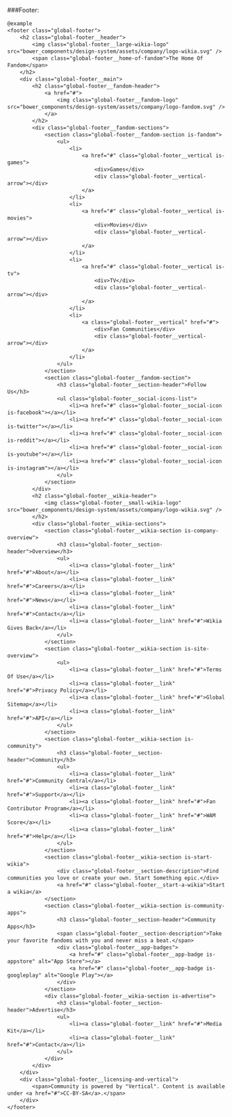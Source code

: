 ###Footer:

	@example
	<footer class="global-footer">
		<h2 class="global-footer__header">
			<img class="global-footer__large-wikia-logo" src="bower_components/design-system/assets/company/logo-wikia.svg" />
			<span class="global-footer__home-of-fandom">The Home Of Fandom</span>
		</h2>
		<div class="global-footer__main">
			<h2 class="global-footer__fandom-header">
				<a href="#">
					<img class="global-footer__fandom-logo" src="bower_components/design-system/assets/company/logo-fandom.svg" />
				</a>
			</h2>
			<div class="global-footer__fandom-sections">
				<section class="global-footer__fandom-section is-fandom">
					<ul>
						<li>
							<a href="#" class="global-footer__vertical is-games">
								<div>Games</div>
								<div class="global-footer__vertical-arrow"></div>
							</a>
						</li>
						<li>
							<a href="#" class="global-footer__vertical is-movies">
								<div>Movies</div>
								<div class="global-footer__vertical-arrow"></div>
							</a>
						</li>
						<li>
							<a href="#" class="global-footer__vertical is-tv">
								<div>TV</div>
								<div class="global-footer__vertical-arrow"></div>
							</a>
						</li>
						<li>
							<a class="global-footer__vertical" href="#">
								<div>Fan Communities</div>
								<div class="global-footer__vertical-arrow"></div>
							</a>
						</li>
					</ul>
				</section>
				<section class="global-footer__fandom-section">
					<h3 class="global-footer__section-header">Follow Us</h3>
					<ul class="global-footer__social-icons-list">
						<li><a href="#" class="global-footer__social-icon is-facebook"></a></li>
						<li><a href="#" class="global-footer__social-icon is-twitter"></a></li>
						<li><a href="#" class="global-footer__social-icon is-reddit"></a></li>
						<li><a href="#" class="global-footer__social-icon is-youtube"></a></li>
						<li><a href="#" class="global-footer__social-icon is-instagram"></a></li>
					</ul>
				</section>
			</div>
			<h2 class="global-footer__wikia-header">
				<img class="global-footer__small-wikia-logo" src="bower_components/design-system/assets/company/logo-wikia.svg" />
			</h2>
			<div class="global-footer__wikia-sections">
				<section class="global-footer__wikia-section is-company-overview">
					<h3 class="global-footer__section-header">Overview</h3>
					<ul>
						<li><a class="global-footer__link" href="#">About</a></li>
						<li><a class="global-footer__link" href="#">Careers</a></li>
						<li><a class="global-footer__link" href="#">News</a></li>
						<li><a class="global-footer__link" href="#">Contact</a></li>
						<li><a class="global-footer__link" href="#">Wikia Gives Back</a></li>
					</ul>
				</section>
				<section class="global-footer__wikia-section is-site-overview">
					<ul>
						<li><a class="global-footer__link" href="#">Terms Of Use</a></li>
						<li><a class="global-footer__link" href="#">Privacy Policy</a></li>
						<li><a class="global-footer__link" href="#">Global Sitemap</a></li>
						<li><a class="global-footer__link" href="#">API</a></li>
					</ul>
				</section>
				<section class="global-footer__wikia-section is-community">
					<h3 class="global-footer__section-header">Community</h3>
					<ul>
						<li><a class="global-footer__link" href="#">Community Central</a></li>
						<li><a class="global-footer__link" href="#">Support</a></li>
						<li><a class="global-footer__link" href="#">Fan Contributor Program</a></li>
						<li><a class="global-footer__link" href="#">WAM Score</a></li>
						<li><a class="global-footer__link" href="#">Help</a></li>
					</ul>
				</section>
				<section class="global-footer__wikia-section is-start-wikia">
					<div class="global-footer__section-description">Find communities you love or create your own. Start Something epic.</div>
					<a href="#" class="global-footer__start-a-wikia">Start a wikia</a>
				</section>
				<section class="global-footer__wikia-section is-community-apps">
					<h3 class="global-footer__section-header">Community Apps</h3>
					<span class="global-footer__section-description">Take your favorite fandoms with you and never miss a beat.</span>
					<div class="global-footer__app-badges">
						<a href="#" class="global-footer__app-badge is-appstore" alt="App Store"></a>
						<a href="#" class="global-footer__app-badge is-googleplay" alt="Google Play"></a>
					</div>
				</section>
				<div class="global-footer__wikia-section is-advertise">
					<h3 class="global-footer__section-header">Advertise</h3>
					<ul>
						<li><a class="global-footer__link" href="#">Media Kit</a></li>
						<li><a class="global-footer__link" href="#">Contact</a></li>
					</ul>
				</div>
			</div>
		</div>
		<div class="global-footer__licensing-and-vertical">
			<span>Community is powered by "Vertical". Content is available under <a href="#">CC-BY-SA</a>.</span>
		</div>
	</footer>
